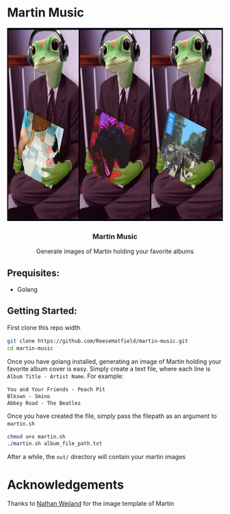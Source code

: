 # Martin Music


<p align="center">
  <a href="https://github.com/reesehatfield/martin-music">
    <img src="./examples/collage.png" alt="Martin holding blkswn" width="800" height="450">
  </a>
</p>

<h3 align="center"><strong>Martin Music</strong></h3>

<p align="center">
    Generate images of Martin holding your favorite albums
    <br>
</p>

## Prequisites:
- Golang


## Getting Started:

First clone this repo width
```bash
git clone https://github.com/ReeseHatfield/martin-music.git
cd martin-music
```

Once you have golang installed, generating an image of Martin holding your favorite album cover is easy.
Simply create a text file, where each line is `Album Title - Artist Name`. For example:
```
You and Your Friends - Peach Pit
Blkswn - Smino
Abbey Road - The Beatles
```

Once you have created the file, simply pass the filepath as an argument to `martin.sh`

```bash
chmod u+x martin.sh
./martin.sh album_file_path.txt
```

After a while, the `out/` directory will contain your martin images


# Acknowledgements

Thanks to [Nathan Weiland](https://www.nathanweiland.com/) for the image template of Martin
